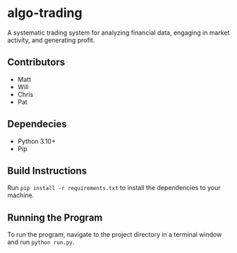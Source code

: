 # algo-trading

A systematic trading system for analyzing financial data, engaging in market activity, and generating profit.

## Contributors

- Matt
- Will
- Chris
- Pat

## Dependecies

- Python 3.10+
- Pip

## Build Instructions

Run `pip install -r requirements.txt` to install the dependencies to your machine.

## Running the Program

To run the program, navigate to the project directory in a terminal window and run `python run.py`.
